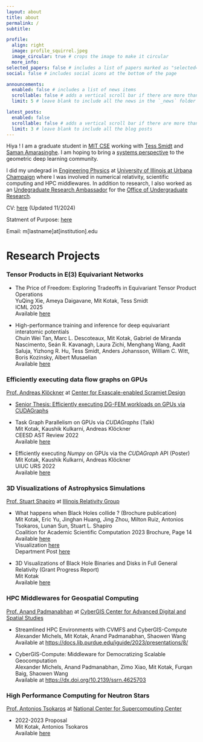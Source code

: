 ```yaml
---
layout: about
title: about
permalink: /
subtitle:

profile:
  align: right
  image: profile_squirrel.jpeg
  image_circular: true # crops the image to make it circular
  more_info:
selected_papers: false # includes a list of papers marked as "selected={true}"
social: false # includes social icons at the bottom of the page

announcements:
  enabled: false # includes a list of news items
  scrollable: false # adds a vertical scroll bar if there are more than 3 news items
  limit: 5 # leave blank to include all the news in the `_news` folder

latest_posts:
  enabled: false
  scrollable: false # adds a vertical scroll bar if there are more than 3 new posts items
  limit: 3 # leave blank to include all the blog posts
---
```


Hiya ! I am a graduate student in [MIT CSE](https://cse.mit.edu) working with [Tess Smidt](https://blondegeek.github.io) and [Saman Amarasinghe](https://people.csail.mit.edu/saman/). I am hoping to bring a [systems perspective](https://www.usenix.org/system/files/1311_05-08_mickens.pdf) to the geometric deep learning community.

I did my undegrad in [Engineering Physics](http://catalog.illinois.edu/archivedacademiccatalogs/2020-2021/undergraduate/engineering/engineering-physics-bs/#degreerequirementstext) at [University of Illinois at Urbana Champaign](https://illinois.edu) where I was involved in numerical relativity, scientific computing and HPC middlewares. In addition to research, I also worked as an [Undegraduate Research Ambassador](https://forms.illinois.edu/sec/1027002580) for the [Office of Undergraduate Research](https://www.undergradresearch.illinois.edu).

CV: <a href="https://mitkotak.github.io/assets/pdf/Mit_CV.pdf" target="_blank">here</a> (Updated 11/2024)

Statment of Purpose: <a href="https://mitkotak.github.io/assets/pdf/SOP/SOP_General.pdf" target="_blank">here</a>

Email: m[lastname]at[institution].edu

# Research Projects

### Tensor Products in E(3) Equivariant Networks

- The Price of Freedom: Exploring Tradeoffs in Equivariant Tensor Product Operations \
  YuQing Xie, Ameya Daigavane, Mit Kotak, Tess Smidt \
  ICML 2025 \
  Available [here](https://icml.cc/virtual/2025/poster/45917)

- High-performance training and inference for deep equivariant interatomic potentials \
  Chuin Wei Tan, Marc L. Descoteaux, Mit Kotak, Gabriel de Miranda Nascimento, Seán R. Kavanagh, Laura Zichi, Menghang Wang, Aadit Saluja, Yizhong R. Hu, Tess Smidt, Anders Johansson, William C. Witt, Boris Kozinsky, Albert Musaelian \
  Available [here](https://arxiv.org/abs/2504.16068)

### Efficiently executing data flow graphs on GPUs

[Prof. Andreas Klöckner](https://andreask.cs.illinois.edu/aboutme/) at [Center for Exascale-enabled Scramjet Design](https://ceesd.illinois.edu)

- [Senior Thesis: Efficiently executing DG-FEM workloads on GPUs via CUDAGraphs](https://mitkotak.github.io/assets/pdf/cudagraph_thesis_v3.pdf)

- Task Graph Parallelism on GPUs via _CUDAGraphs_ (Talk) \
  Mit Kotak, Kaushik Kulkarni, Andreas Klöckner \
  CEESD AST Review 2022 \
  Available [here](https://mitkotak.github.io/assets/pdf/CEESD_Review_2022.pdf)

- Efficiently executing _Numpy_ on GPUs via the _CUDAGraph_ API (Poster) \
  Mit Kotak, Kaushik Kulkarni, Andreas Klöckner \
  UIUC URS 2022 \
  Available [here](https://mitkotak.github.io/assets/pdf/cudagraph_poster.pdf)

### 3D Visualizations of Astrophysics Simulations

[Prof. Stuart Shapiro](https://physics.illinois.edu/people/directory/profile/slshapir) at [Illinois Relativity Group](<(http://research.physics.illinois.edu/CTA/IRG/movies.html)>)

- What happens when Black Holes collide ? (Brochure publication) \
  Mit Kotak, Eric Yu, Jinghan Huang, Jing Zhou, Milton Ruiz, Antonios Tsokaros, Lunan Sun, Stuart L. Shapiro \
  Coalition for Academic Scientific Computation 2023 Brochure, Page 14 \
  Available [here](https://casc.org/researchpub/brochures/) \
  Visualization [here](https://www.ideals.illinois.edu/items/123589) \
  Department Post [here](https://icasu.illinois.edu/news/Mit-Kotak-visualization)

- 3D Visualizations of Black Hole Binaries and Disks in Full General Relativity (Grant Progress Report) \
  Mit Kotak \
  Available [here](https://mitkotak.github.io/assets/pdf/RSG_Report.pdf)

### HPC Middlewares for Geospatial Computing

[Prof. Anand Padmanabhan](https://ggis.illinois.edu/directory/profile/apadmana) at [CyberGIS Center for Advanced Digital and Spatial Studies](http://cybergis.illinois.edu/)

- Streamlined HPC Environments with CVMFS and CyberGIS-Compute \
  Alexander Michels, Mit Kotak, Anand Padmanabhan, Shaowen Wang \
  Available at https://docs.lib.purdue.edu/iguide/2023/presentations/8/

- CyberGIS-Compute: Middleware for Democratizing Scalable Geocomputation \
  Alexander Michels, Anand Padmanabhan, Zimo Xiao, Mit Kotak, Furqan Baig, Shaowen Wang \
  Available at https://dx.doi.org/10.2139/ssrn.4625703

### High Performance Computing for Neutron Stars

[Prof. Antonios Tsokaros](https://physics.illinois.edu/people/directory/profile/tsokaros) at [National Center for Supercomputing Center](https://www.ncsa.illinois.edu)

- 2022-2023 Proposal \
  Mit Kotak, Antonios Tsokaros \
  Available [here](https://mitkotak.github.io/assets/pdf/Mit_Kotak_SPIN_Research_Plan_2022.pdf)
